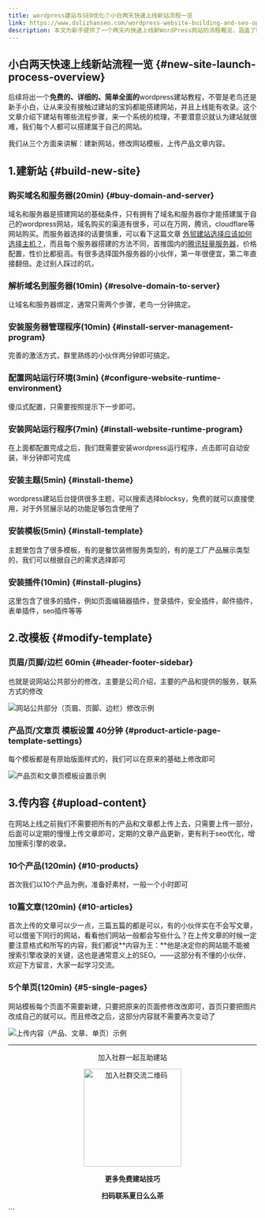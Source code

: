 ```yaml
---
title: wordpress建站与SEO优化⑦小白两天快速上线新站流程一览
link: https://www.dulizhanseo.com/wordpress-website-building-and-seo-optimization-7
description: 本文为新手提供了一个两天内快速上线新WordPress网站的流程概览，涵盖了购买域名服务器、解析安装、主题模板选择、插件安装、模板修改以及初始产品和文章内容上传等关键步骤，旨在帮助零基础用户轻松完成建站。
---
```


## 小白两天快速上线新站流程一览 {#new-site-launch-process-overview}

后续将出一个**免费的、详细的、简单全面的**wordpress建站教程，不管是老鸟还是新手小白，让从来没有接触过建站的宝妈都能搭建网站，并且上线能有收录。这个文章介绍下建站有哪些流程步骤，来一个系统的梳理，不要潜意识就认为建站就很难，我们每个人都可以搭建属于自己的网站。

我们从三个方面来讲解：建新网站，修改网站模板，上传产品文章内容。

## 1.建新站 {#build-new-site}

### 购买域名和服务器(20min) {#buy-domain-and-server}

域名和服务器是搭建网站的基础条件，只有拥有了域名和服务器你才能搭建属于自己的wordpress网站，域名购买的渠道有很多，可以在万网，腾讯，cloudflare等网站购买。而服务器选择的话要慎重，可以看下这篇文章 [外贸建站选择应该如何选择主机？](https://zhuanlan.zhihu.com/p/593393639)，而且每个服务器搭建的方法不同，首推国内的[腾讯轻量服务器](https://laifa.xin/txy)，价格配置，性价比都挺高。有很多选择国外服务器的小伙伴，第一年很便宜，第二年直接翻倍。走过别人踩过的坑，

### 解析域名到服务器(10min) {#resolve-domain-to-server}

让域名和服务器绑定，通常只需两个步骤，老鸟一分钟搞定。

### 安装服务器管理程序(10min) {#install-server-management-program}

完善的激活方式，群里熟练的小伙伴两分钟即可搞定。

### 配置网站运行环境(3min) {#configure-website-runtime-environment}

傻瓜式配置，只需要按照提示下一步即可。

### 安装网站运行程序(7min) {#install-website-runtime-program}

在上面都配置完成之后，我们既需要安装wordpress运行程序，点击即可自动安装，半分钟即可完成

### 安装主题(5min) {#install-theme}

wordpress建站后台提供很多主题，可以搜索选择blocksy，免费的就可以直接使用，对于外贸展示站的功能足够包含使用了

### 安装模板(5min) {#install-template}

主题里包含了很多模板，有的是餐饮装修服务类型的，有的是工厂产品展示类型的，我们可以根据自己的需求选择即可

### 安装插件(10min) {#install-plugins}

这里包含了很多的插件，例如页面编辑器插件，登录插件，安全插件，邮件插件，表单插件，seo插件等等

## 2.改模板 {#modify-template}

### 页眉/页脚/边栏 60min {#header-footer-sidebar}

也就是说网站公共部分的修改，主要是公司介绍，主要的产品和提供的服务，联系方式的修改

![网站公共部分（页眉、页脚、边栏）修改示例](https://cos.files.maozhishi.com/小书匠/1672644084036.png)

### 产品页/文章页 模板设置 40分钟 {#product-article-page-template-settings}

每个模板都是有原始版面样式的，我们可以在原来的基础上修改即可

![产品页和文章页模板设置示例](https://cos.files.maozhishi.com/小书匠/1672644084059.png)

## 3.传内容 {#upload-content}

在网站上线之前我们不需要把所有的产品和文章都上传上去，只需要上传一部分，后面可以定期的慢慢上传文章即可，定期的文章产品更新，更有利于seo优化，增加搜索引擎的收录。

### 10个产品(120min) {#10-products}

首次我们以10个产品为例，准备好素材，一般一个小时即可

### 10篇文章(120min) {#10-articles}

首次上传的文章可以少一点，三篇五篇的都是可以，有的小伙伴实在不会写文章，可以借鉴下同行的网站，看看他们网站一般都会写些什么？在上传文章的时候一定要注意格式和所写的内容，我们都说**内容为王：**他是决定你的网站能不能被搜索引擎收录的关键，这也是通常意义上的SEO。——这部分有不懂的小伙伴，欢迎下方留言，大家一起学习交流。

### 5个单页(120min) {#5-single-pages}

网站模板每个页面不需要新建，只要把原来的页面修修改改即可，首页只要把图片改成自己的就可以。而且修改之后，这部分内容就不需要再次变动了

![上传内容（产品、文章、单页）示例](https://cos.files.maozhishi.com/小书匠/1672644084060.png)

---

<p style="text-align: center;">加入社群一起互助建站</p>
<p style="text-align: center;"><img src="https://cos.files.maozhishi.com/小书匠/1672644084063.png" width="198" alt="加入社群交流二维码" /></p>
<p style="text-align: center;"><strong>更多免费建站技巧</strong></p>
<p style="text-align: center;"><strong>扫码联系夏日么么茶</strong></p>
```
